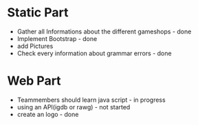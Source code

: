 # Static Part
* Gather all Informations about the different gameshops - done
* Implement Bootstrap - done
* add Pictures
* Check every information about grammar errors - done

# Web Part
* Teammembers should learn java script - in progress
* using an API(igdb or rawg) - not started
* create an logo - done
